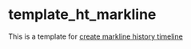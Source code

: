 # template_ht_markline

This is a template for [create markline history timeline](https://junxnone.github.io/template_ht_markline/)
